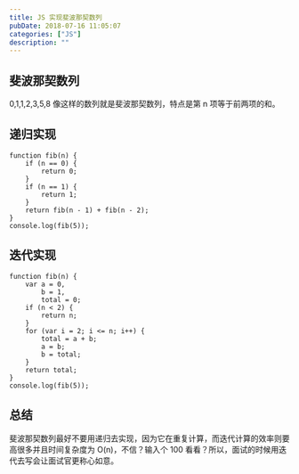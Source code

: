 ```yaml
---
title: JS 实现斐波那契数列
pubDate: 2018-07-16 11:05:07
categories: ["JS"]
description: ""
---
```


## 斐波那契数列

0,1,1,2,3,5,8 像这样的数列就是斐波那契数列，特点是第 n 项等于前两项的和。

## 递归实现

```
function fib(n) {
    if (n == 0) {
        return 0;
    }
    if (n == 1) {
        return 1;
    }
    return fib(n - 1) + fib(n - 2);
}
console.log(fib(5));
```

## 迭代实现

```
function fib(n) {
    var a = 0,
        b = 1,
        total = 0;
    if (n < 2) {
        return n;
    }
    for (var i = 2; i <= n; i++) {
        total = a + b;
        a = b;
        b = total;
    }
    return total;
}
console.log(fib(5));
```

## 总结

斐波那契数列最好不要用递归去实现，因为它在重复计算，而迭代计算的效率则要高很多并且时间复杂度为 O(n)，不信？输入个 100 看看？所以，面试的时候用迭代去写会让面试官更称心如意。
